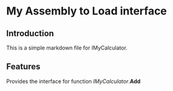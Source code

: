 ﻿# My Assembly to Load interface

## Introduction
This is a simple markdown file for IMyCalculator. 

## Features
Provides the interface for function *IMyCalculator*.**Add**
